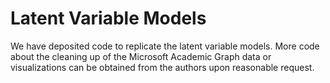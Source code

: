 # Latent Variable Models
We have deposited code to replicate the latent variable models. More code about the cleaning up of the Microsoft Academic Graph data or visualizations can be obtained from the authors upon reasonable request.
